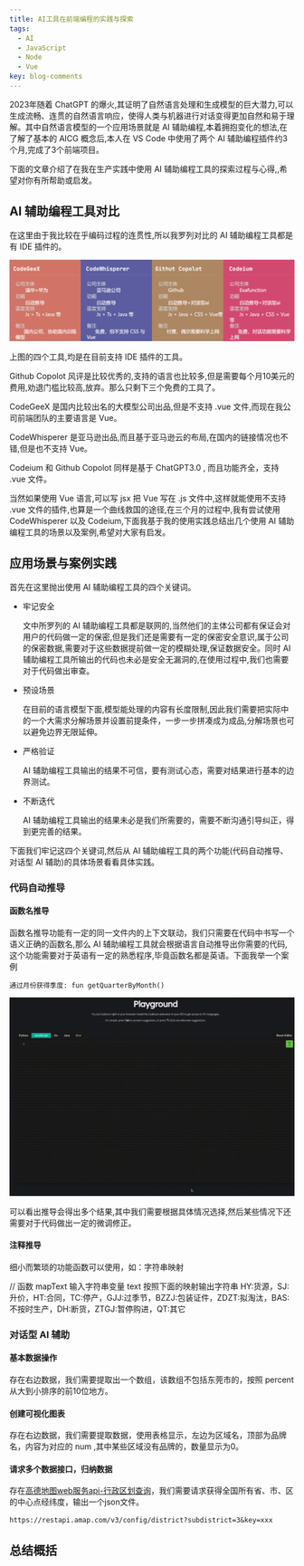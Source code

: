 ```yaml
---
title: AI工具在前端编程的实践与探索
tags:
  - AI
  - JavaScript
  - Node
  - Vue
key: blog-comments
---
```

2023年随着 ChatGPT 的爆火,其证明了自然语言处理和生成模型的巨大潜力,可以生成流畅、连贯的自然语言响应，使得人类与机器进行对话变得更加自然和易于理解。其中自然语言模型的一个应用场景就是 AI 辅助编程,本着拥抱变化的想法,在了解了基本的 AICG 概念后,本人在 VS Code 中使用了两个 AI 辅助编程插件约3个月,完成了3个前端项目。

下面的文章介绍了在我在生产实践中使用 AI 辅助编程工具的探索过程与心得,,希望对你有所帮助或启发。

<!--more-->
## AI 辅助编程工具对比

在这里由于我比较在乎编码过程的连贯性,所以我罗列对比的 AI 辅助编程工具都是有 IDE 插件的。

![AI辅助编程工具对比](/images/2023-08-05-AI辅助编程工具对比.png)

上图的四个工具,均是在目前支持 IDE 插件的工具。

Github Copolot 风评是比较优秀的,支持的语言也比较多,但是需要每个月10美元的费用,劝退门槛比较高,放弃。那么只剩下三个免费的工具了。

CodeGeeX 是国内比较出名的大模型公司出品,但是不支持 .vue 文件,而现在我公司前端团队的主要语言是 Vue。

CodeWhisperer 是亚马逊出品,而且基于亚马逊云的布局,在国内的链接情况也不错,但是也不支持 Vue。

Codeium 和 Github Copolot 同样是基于 ChatGPT3.0 , 而且功能齐全，支持 .vue 文件。

当然如果使用 Vue 语言,可以写 jsx 把 Vue 写在 .js 文件中,这样就能使用不支持 .vue 文件的插件,也算是一个曲线救国的途径,在三个月的过程中,我有尝试使用 CodeWhisperer 以及 Codeium,下面我基于我的使用实践总结出几个使用 AI 辅助编程工具的场景以及案例,希望对大家有启发。

## 应用场景与案例实践

首先在这里抛出使用 AI 辅助编程工具的四个关键词。

- 牢记安全
  
  文中所罗列的 AI 辅助编程工具都是联网的,当然他们的主体公司都有保证会对用户的代码做一定的保密,但是我们还是需要有一定的保密安全意识,属于公司的保密数据,需要对于这些数据提前做一定的模糊处理,保证数据安全。同时 AI 辅助编程工具所输出的代码也未必是安全无漏洞的,在使用过程中,我们也需要对于代码做出审查。

- 预设场景

  在目前的语言模型下面,模型能处理的内容有长度限制,因此我们需要把实际中的一个大需求分解场景并设置前提条件，一步一步拼凑成为成品,分解场景也可以避免边界无限延伸。

- 严格验证

  AI 辅助编程工具输出的结果不可信，要有测试心态，需要对结果进行基本的边界测试。

- 不断迭代

  AI 辅助编程工具输出的结果未必是我们所需要的，需要不断沟通引导纠正，得到更完善的结果。

下面我们牢记这四个关键词,然后从 AI 辅助编程工具的两个功能(代码自动推导、对话型 AI 辅助)的具体场景看看具体实践。

### 代码自动推导

#### 函数名推导

函数名推导功能有一定的同一文件内的上下文联动，我们只需要在代码中书写一个语义正确的函数名,那么 AI 辅助编程工具就会根据语言自动推导出你需要的代码,这个功能需要对于英语有一定的熟悉程序,毕竟函数名都是英语。下面我举一个案例

`通过月份获得季度: fun getQuarterByMonth()`

![通过月份获得季度](/images/2023-08-05-通过月份获得季度.gif)

可以看出推导会得出多个结果,其中我们需要根据具体情况选择,然后某些情况下还需要对于代码做出一定的微调修正。

#### 注释推导

细小而繁琐的功能函数可以使用，如：字符串映射

// 函数 mapText 输入字符串变量 text 按照下面的映射输出字符串 HY:货源，SJ:升价，HT:合同，TC:停产，GJJ:过季节，BZZJ:包装证件，ZDZT:拟淘汰，BAS:不按时生产，DH:断货，ZTGJ:暂停购进，QT:其它

### 对话型 AI 辅助

#### 基本数据操作

存在右边数据，我们需要提取出一个数组，该数组不包括东莞市的，按照 percent 从大到小排序的前10位地方。

#### 创建可视化图表

存在右边数据，我们需要提取数据，使用表格显示，左边为区域名，顶部为品牌名，内容为对应的 num ,其中某些区域没有品牌的，数量显示为0。

#### 请求多个数据接口，归纳数据

存在[高德地图web服务api-行政区划查询](https://lbs.amap.com/api/webservice/guide/api/district)，我们需要请求获得全国所有省、市、区的中心点经纬度，输出一个json文件。

```
https://restapi.amap.com/v3/config/district?subdistrict=3&key=xxx
```


## 总结概括
